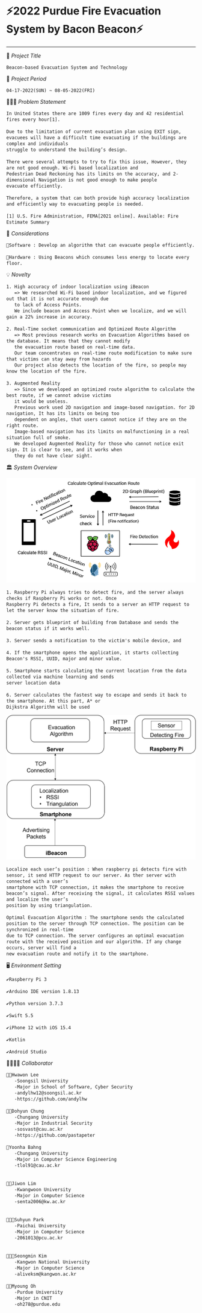 # ⚡2022 Purdue Fire Evacuation System by Bacon Beacon⚡
<hr>

📑 *Project Title*
        
    Beacon-based Evacuation System and Technology

📅 *Project Period*

    04-17-2022(SUN) ~ 08-05-2022(FRI)

🧖🏻‍♀️ *Problem Statement*
    
    In United States there are 1009 fires every day and 42 residential fires every hour[1].

    Due to the limitation of current evacuation plan using EXIT sign, evacuees will have a difficult time evacuating if the buildings are complex and individuals       
    struggle to understand the building’s design.

    There were several attempts to try to fix this issue, However, they are not good enough. Wi-Fi based localization and 
    Pedestrian Dead Reckoning has its limits on the accuracy, and 2-dimensional Navigation is not good enough to make people 
    evacuate efficiently.

    Therefore, a system that can both provide high accuracy localization and efficiently way to evacuating people is needed.

    [1] U.S. Fire Administration, FEMA[2021 online]. Available: Fire Estimate Summary


📖 *Considerations*

    🥕Software : Develop an algorithm that can evacuate people efficiently.
    
    🥕Hardware : Using Beacons which consumes less energy to locate every floor.

💡 *Novelty*

    1. High accuracy of indoor localization using iBeacon
       => We researched Wi-Fi based indoor localization, and we figured out that it is not accurate enough due 
       to lack of Access Points.
       We include beacon and Access Point when we localize, and we will gain a 22% increase in accuracy.
      
    2. Real-Time socket communication and Optimized Route Algorithm
       => Most previous research works on Evacuation Algorithms based on the database. It means that they cannot modify 
       the evacuation route based on real-time data.
       Our team concentrates on real-time route modification to make sure that victims can stay away from hazards
       Our project also detects the location of the fire, so people may know the location of the fire.
      
    3. Augmented Reality
       => Since we developed an optimized route algorithm to calculate the best route, if we cannot advise victims 
       it would be useless.
       Previous work used 2D navigation and image-based navigation. for 2D navigation, It has its limits on being too 
       dependent on angles, that users cannot notice if they are on the right route.
       Image-based navigation has its limits on malfunctioning in a real situation full of smoke.
       We developed Augmented Reality for those who cannot notice exit sign. It is clear to see, and it works when 
       they do not have clear sight.

🏛 *System Overview*
 <p align="center">
   <img src="https://github.com/BeaconAR/BEST/raw/main/image/Overview.png" alt="Image Error"/>
</p>
    
    1. Raspberry Pi always tries to detect fire, and the server always checks if Raspberry Pi works or not. Once 
    Raspberry Pi detects a fire, It sends to a server an HTTP request to let the server know the situation of fire.
    
    2. Server gets blueprint of building from Database and sends the beacon status if it works well.
    
    3. Server sends a notification to the victim's mobile device, and 
    
    4. If the smartphone opens the application, it starts collecting Beacon's RSSI, UUID, major and minor value.
    
    5. Smartphone starts calculating the current location from the data collected via machine learning and sends 
    server location data
    
    6. Server calculates the fastest way to escape and sends it back to the smartphone. At this part, A* or 
    Dijkstra Algorithm will be used
    
 <p align="center">
   <img src="https://github.com/BeaconAR/BEST/raw/main/image/topology.png" alt="Image Error"/>
</p>
    
    Localize each user’s position : When raspberry pi detects fire with sensor, it send HTTP request to our server. As ther server with connected with a user’s
    smartphone with TCP connection, it makes the smartphone to receive beacon’s signal. After receiving the signal, it calculates RSSI values and localize the user’s 
    position by using triangulation.

    Optimal Evacuation Algorithm : The smartphone sends the calculated position to the server through TCP connection. The position can be synchronized in real-time 
    due to TCP connection. The server configures an optimal evacuation route with the received position and our algorithm. If any change occurs, server will find a 
    new evacuation route and notify it to the smartphone.


 
🖥️ *Environment Setting*

    ✔️Raspberry Pi 3
    
    ✔️Arduino IDE version 1.8.13
    
    ✔️Python version 3.7.3 
    
    ✔️Swift 5.5
    
    ✔️iPhone 12 with iOS 15.4
    
    ✔️Kotlin

    ✔️Android Studio
  
👨‍👩‍👧‍👧 *Collaborator*
     
    👩‍💻Hwawon Lee
       -Soongsil University
       -Major in School of Software, Cyber Security
       -andylhw12@soongsil.ac.kr
       -https://github.com/andylhw
       
    🎅🏻Dohyun Chung
       -Chungang University
       -Major in Industrial Security
       -sosvast@cau.ac.kr
       -https://github.com/pastapeter
      
    👰Yoonha Bahng
       -Chungang University
       -Major in Computer Science Engineering
       -tlol91@cau.ac.kr
       
       
    👩‍🚀Jiwon Lim
       -Kwangwoon University
       -Major in Computer Science
       -senta2006@kw.ac.kr
       
    
    👨🏻‍🦱Suhyun Park
       -Paichai University
       -Major in Computer Science
       -2061013@pcu.ac.kr

    
    👨🏻‍💼Seongmin Kim
       -Kangwon National University
       -Major in Computer Science
       -aliveksm@kangwon.ac.kr
    
    🧔🏻Myoung Oh
       -Purdue University
       -Major in CNIT
       -oh278@purdue.edu
